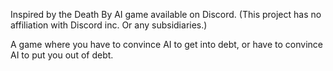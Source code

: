 Inspired by the Death By AI game available on Discord. (This project has no affiliation with Discord inc. Or any subsidiaries.)

A game where you have to convince AI to get into debt, or have to convince AI to put you out of debt.